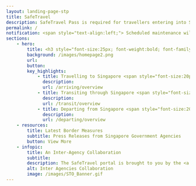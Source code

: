 ```yaml
---
layout: landing-page-stp
title: SafeTravel
description: SafeTravel Pass is required for travellers entering into Singapore under Green/Fast Lane arrangements.
permalink: /
notification: <span style="text-align:left;"> Scheduled maintenance will be taking place on:<br>&bull; 6 Jun 2021, from 9am to 2pm. During this period, application services for Reciprocal Green Lane, Periodic Commuting Arrangement, Work Pass Holder Lane, Student Pass Holder Lane & Familial Ties Lane will not be available.</span>
sections:
    - hero:
        title: <h3 style="font-size:25px; font-weight:bold; font-family:Arial; letter-spacing:0; line-height:1.4em; color:#333;">Singapore has implemented international Safe Travel Lanes to facilitate travel in and out of Singapore, while safeguarding public health amidst the <br/> COVID-19 pandemic. <br/><br/> Click the buttons below for the latest information on Safe Travel arrangements for arrival, transit or departure.</h3>
        background: /images/homepage2.png
        url:
        button: 
        key_highlights:
            - title: Travelling to Singapore <span style="font-size:20px;"> &#187; </span>
              description: 
              url: /arriving/overview
            - title: Transiting through Singapore <span style="font-size:20px;"> &#187; </span>
              description: 
              url: /transit/overview
            - title: Departing from Singapore <span style="font-size:20px;"> &#187; </span>
              description: 
              url: /departing/overview
    - resources:
        title: Latest Border Measures
        subtitle: Press Releases from Singapore Government Agencies
        button: View More
    - infopic:
        title: An Inter-Agency Collaboration
        subtitle:  
        description: The SafeTravel portal is brought to you by the <a href="https://www.ica.gov.sg/">Immigration & Checkpoints Authority</a> and these agencies<span>:</span>
        alt: Inter Agencies Collaboration
        image: /images/STO_Banner.gif
---
```

